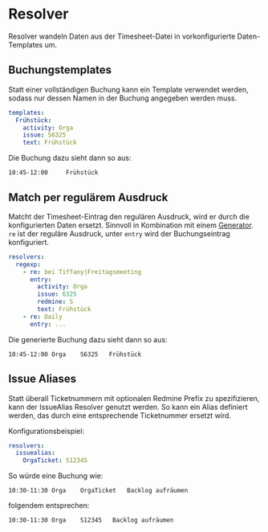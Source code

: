 # Resolver

Resolver wandeln Daten aus der Timesheet-Datei in vorkonfigurierte Daten-Templates um.

## Buchungstemplates

Statt einer vollständigen Buchung kann ein Template verwendet werden, sodass nur dessen
Namen in der Buchung angegeben werden muss.

```yaml
templates:
  Frühstück:
    activity: Orga
    issue: S6325
    text: Frühstück
```
Die Buchung dazu sieht dann so aus:
```
10:45-12:00     Frühstück
```

## Match per regulärem Ausdruck

Matcht der Timesheet-Eintrag den regulären Ausdruck, wird er durch die 
konfigurierten Daten ersetzt. Sinnvoll in Kombination mit einem 
[Generator][generatoren]. `re` ist der reguläre Ausdruck, unter `entry` wird der
Buchungseintrag konfiguriert. 

  [generatoren]: generatoren.md

```yaml
resolvers:
  regexp:
    - re: bei Tiffany|Freitagsmeeting
      entry:
        activity: Orga
        issue: 6325
        redmine: S
        text: Frühstück
    - re: Daily
      entry: ...
```
Die generierte Buchung dazu sieht dann so aus:
```
10:45-12:00 Orga    S6325   Frühstück
```

## Issue Aliases

Statt überall Ticketnummern mit optionalen Redmine Prefix zu spezifizieren,
kann der IssueAlias Resolver genutzt werden. So kann ein Alias definiert werden,
das durch eine entsprechende Ticketnummer ersetzt wird.

Konfigurationsbeispiel:

```yaml
resolvers:
  issuealias:
    OrgaTicket: S12345
```

So würde eine Buchung wie:

```
10:30-11:30 Orga    OrgaTicket   Backlog aufräumen
```

folgendem entsprechen:

```
10:30-11:30 Orga    S12345   Backlog aufräumen
```